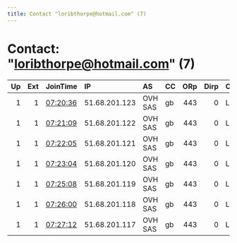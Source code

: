 ```yaml
---
title: Contact "loribthorpe@hotmail.com" (7)
---
```


# Contact: "loribthorpe@hotmail.com" (7)

|   Up |   Ext | JoinTime                                                                                            | IP            | AS      | CC   |   ORp |   Dirp | OS    | Version   | Nickname   |   eFamMembers |
|-----:|------:|:----------------------------------------------------------------------------------------------------|:--------------|:--------|:-----|------:|-------:|:------|:----------|:-----------|--------------:|
|    1 |     1 | [07:20:36](https://metrics.torproject.org/rs.html#details/AA680C73CB589F8B4A929FF6F99CD49E8274E1F7) | 51.68.201.123 | OVH SAS | gb   |   443 |      0 | Linux | 0.3.5.8   | king       |            63 |
|    1 |     1 | [07:21:09](https://metrics.torproject.org/rs.html#details/AD4176D7B2E78A0145446117C82C7175A1BDA440) | 51.68.201.122 | OVH SAS | gb   |   443 |      0 | Linux | 0.3.5.8   | king       |            63 |
|    1 |     1 | [07:22:05](https://metrics.torproject.org/rs.html#details/EA18154A59B775894E581F32B97EEB23586A25CE) | 51.68.201.121 | OVH SAS | gb   |   443 |      0 | Linux | 0.3.5.8   | king       |            63 |
|    1 |     1 | [07:23:04](https://metrics.torproject.org/rs.html#details/EDAD25ABC308D7B1604F9D736A7412BEC16BF0D6) | 51.68.201.120 | OVH SAS | gb   |   443 |      0 | Linux | 0.3.5.8   | king       |            63 |
|    1 |     1 | [07:25:08](https://metrics.torproject.org/rs.html#details/58ADC6699EED0A0AB5AC8E3692F35A1E879724CA) | 51.68.201.119 | OVH SAS | gb   |   443 |      0 | Linux | 0.3.5.8   | king       |            63 |
|    1 |     1 | [07:26:00](https://metrics.torproject.org/rs.html#details/92591BFED146AD0DED65D426E7665AB1FB43A699) | 51.68.201.118 | OVH SAS | gb   |   443 |      0 | Linux | 0.3.5.8   | king       |            63 |
|    1 |     1 | [07:27:12](https://metrics.torproject.org/rs.html#details/B2B957178F6D6877965B20EFB4BB15133BD93E3C) | 51.68.201.117 | OVH SAS | gb   |   443 |      0 | Linux | 0.3.5.8   | king       |            63 |
